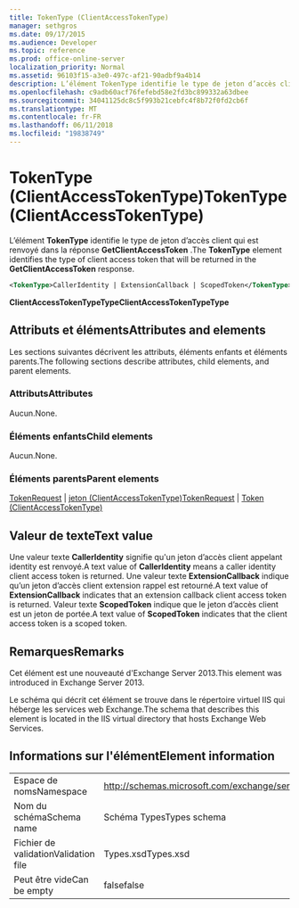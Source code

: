 ```yaml
---
title: TokenType (ClientAccessTokenType)
manager: sethgros
ms.date: 09/17/2015
ms.audience: Developer
ms.topic: reference
ms.prod: office-online-server
localization_priority: Normal
ms.assetid: 96103f15-a3e0-497c-af21-90adbf9a4b14
description: L’élément TokenType identifie le type de jeton d’accès client qui est renvoyé dans la réponse GetClientAccessToken.
ms.openlocfilehash: c9adb60acf76fefebd58e2fd3bc899332a63dbee
ms.sourcegitcommit: 34041125dc8c5f993b21cebfc4f8b72f0fd2cb6f
ms.translationtype: MT
ms.contentlocale: fr-FR
ms.lasthandoff: 06/11/2018
ms.locfileid: "19838749"
---
```

# <a name="tokentype-clientaccesstokentype"></a><span data-ttu-id="159de-103">TokenType (ClientAccessTokenType)</span><span class="sxs-lookup"><span data-stu-id="159de-103">TokenType (ClientAccessTokenType)</span></span>

<span data-ttu-id="159de-104">L’élément **TokenType** identifie le type de jeton d’accès client qui est renvoyé dans la réponse **GetClientAccessToken** .</span><span class="sxs-lookup"><span data-stu-id="159de-104">The **TokenType** element identifies the type of client access token that will be returned in the **GetClientAccessToken** response.</span></span> 
  
```XML
<TokenType>CallerIdentity | ExtensionCallback | ScopedToken</TokenType>
```

 <span data-ttu-id="159de-105">**ClientAccessTokenTypeType**</span><span class="sxs-lookup"><span data-stu-id="159de-105">**ClientAccessTokenTypeType**</span></span>
## <a name="attributes-and-elements"></a><span data-ttu-id="159de-106">Attributs et éléments</span><span class="sxs-lookup"><span data-stu-id="159de-106">Attributes and elements</span></span>

<span data-ttu-id="159de-107">Les sections suivantes décrivent les attributs, éléments enfants et éléments parents.</span><span class="sxs-lookup"><span data-stu-id="159de-107">The following sections describe attributes, child elements, and parent elements.</span></span>
  
### <a name="attributes"></a><span data-ttu-id="159de-108">Attributs</span><span class="sxs-lookup"><span data-stu-id="159de-108">Attributes</span></span>

<span data-ttu-id="159de-109">Aucun.</span><span class="sxs-lookup"><span data-stu-id="159de-109">None.</span></span>
  
### <a name="child-elements"></a><span data-ttu-id="159de-110">Éléments enfants</span><span class="sxs-lookup"><span data-stu-id="159de-110">Child elements</span></span>

<span data-ttu-id="159de-111">Aucun.</span><span class="sxs-lookup"><span data-stu-id="159de-111">None.</span></span>
  
### <a name="parent-elements"></a><span data-ttu-id="159de-112">Éléments parents</span><span class="sxs-lookup"><span data-stu-id="159de-112">Parent elements</span></span>

<span data-ttu-id="159de-113">[TokenRequest](tokenrequest.md) | [jeton (ClientAccessTokenType)](token-clientaccesstokentype.md)</span><span class="sxs-lookup"><span data-stu-id="159de-113">[TokenRequest](tokenrequest.md) | [Token (ClientAccessTokenType)](token-clientaccesstokentype.md)</span></span>
  
## <a name="text-value"></a><span data-ttu-id="159de-114">Valeur de texte</span><span class="sxs-lookup"><span data-stu-id="159de-114">Text value</span></span>

<span data-ttu-id="159de-115">Une valeur texte **CallerIdentity** signifie qu'un jeton d’accès client appelant identity est renvoyé.</span><span class="sxs-lookup"><span data-stu-id="159de-115">A text value of **CallerIdentity** means a caller identity client access token is returned.</span></span> <span data-ttu-id="159de-116">Une valeur texte **ExtensionCallback** indique qu’un jeton d’accès client extension rappel est retourné.</span><span class="sxs-lookup"><span data-stu-id="159de-116">A text value of **ExtensionCallback** indicates that an extension callback client access token is returned.</span></span> <span data-ttu-id="159de-117">Valeur texte **ScopedToken** indique que le jeton d’accès client est un jeton de portée.</span><span class="sxs-lookup"><span data-stu-id="159de-117">A text value of **ScopedToken** indicates that the client access token is a scoped token.</span></span> 
  
## <a name="remarks"></a><span data-ttu-id="159de-118">Remarques</span><span class="sxs-lookup"><span data-stu-id="159de-118">Remarks</span></span>

<span data-ttu-id="159de-119">Cet élément est une nouveauté d'Exchange Server 2013.</span><span class="sxs-lookup"><span data-stu-id="159de-119">This element was introduced in Exchange Server 2013.</span></span>
  
<span data-ttu-id="159de-120">Le schéma qui décrit cet élément se trouve dans le répertoire virtuel IIS qui héberge les services web Exchange.</span><span class="sxs-lookup"><span data-stu-id="159de-120">The schema that describes this element is located in the IIS virtual directory that hosts Exchange Web Services.</span></span>
  
## <a name="element-information"></a><span data-ttu-id="159de-121">Informations sur l'élément</span><span class="sxs-lookup"><span data-stu-id="159de-121">Element information</span></span>

|||
|:-----|:-----|
|<span data-ttu-id="159de-122">Espace de noms</span><span class="sxs-lookup"><span data-stu-id="159de-122">Namespace</span></span>  <br/> |http://schemas.microsoft.com/exchange/services/2006/types  <br/> |
|<span data-ttu-id="159de-123">Nom du schéma</span><span class="sxs-lookup"><span data-stu-id="159de-123">Schema name</span></span>  <br/> |<span data-ttu-id="159de-124">Schéma Types</span><span class="sxs-lookup"><span data-stu-id="159de-124">Types schema</span></span>  <br/> |
|<span data-ttu-id="159de-125">Fichier de validation</span><span class="sxs-lookup"><span data-stu-id="159de-125">Validation file</span></span>  <br/> |<span data-ttu-id="159de-126">Types.xsd</span><span class="sxs-lookup"><span data-stu-id="159de-126">Types.xsd</span></span>  <br/> |
|<span data-ttu-id="159de-127">Peut être vide</span><span class="sxs-lookup"><span data-stu-id="159de-127">Can be empty</span></span>  <br/> |<span data-ttu-id="159de-128">false</span><span class="sxs-lookup"><span data-stu-id="159de-128">false</span></span>  <br/> |
   

